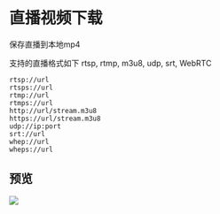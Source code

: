 
# 直播视频下载
保存直播到本地mp4

支持的直播格式如下
rtsp, rtmp, m3u8, udp, srt, WebRTC
```
rtsp://url
rtsps://url 
rtmp://url 
rtmps://url
http://url/stream.m3u8 
https://url/stream.m3u8
udp://ip:port
srt://url
whep://url
wheps://url
```


## 预览
![](../images/live-stream-record.jpg)
